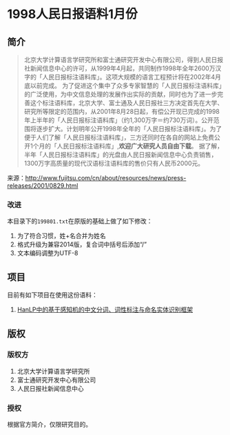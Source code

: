 1998人民日报语料1月份
=====

## 简介

> 北京大学计算语言学研究所和富士通研究开发中心有限公司，得到人民日报社新闻信息中心的许可，从1999年4月起，共同制作1998年全年2600万汉字的「人民日报标注语料库」。这项大规模的语言工程预计将在2002年4月底以前完成。
> 为了促进这个集中了众多专家智慧的「人民日报标注语料库」的广泛使用，为中文信息处理的发展作出实际的贡献，同时也为了进一步完善这个标注语料库，北京大学、富士通及人民日报社三方决定首先在大学、研究所等限定的范围内，从2001年8月28日起，有偿公开现已完成的1998年上半年的「人民日报标注语料库」（约1,300万字＝约730万词）。公开范围将逐步扩大。计划明年公开1998年全年的「人民日报标注语料库」。为了便于人们了解「人民日报标注语料库」，三方还同时在各自的网站上免费公开1个月的「人民日报标注语料库」,**欢迎广大研究人员自由下载**。
> 据了解，半年「人民日报标注语料库」的光盘由人民日报新闻信息中心负责销售，1300万字高质量的现代汉语标注语料库的售价只有人民币2000元。

来源：http://www.fujitsu.com/cn/about/resources/news/press-releases/2001/0829.html

### 改进

本目录下的`199801.txt`在原版的基础上做了如下修改：

1. 为了符合习惯，姓+名合并为姓名
2. 格式升级为兼容2014版，复合词中括号后添加“/”
3. 文本编码调整为UTF-8

## 项目

目前有如下项目在使用这份语料：

1. [HanLP中的基于感知机的中文分词、词性标注与命名实体识别框架](https://github.com/hankcs/HanLP/wiki/%E7%BB%93%E6%9E%84%E5%8C%96%E6%84%9F%E7%9F%A5%E6%9C%BA%E6%A0%87%E6%B3%A8%E6%A1%86%E6%9E%B6)

## 版权

### 版权方

1. 北京大学计算语言学研究所
2. 富士通研究开发中心有限公司
3. 人民日报社新闻信息中心

### 授权

根据官方简介，仅限研究目的。

